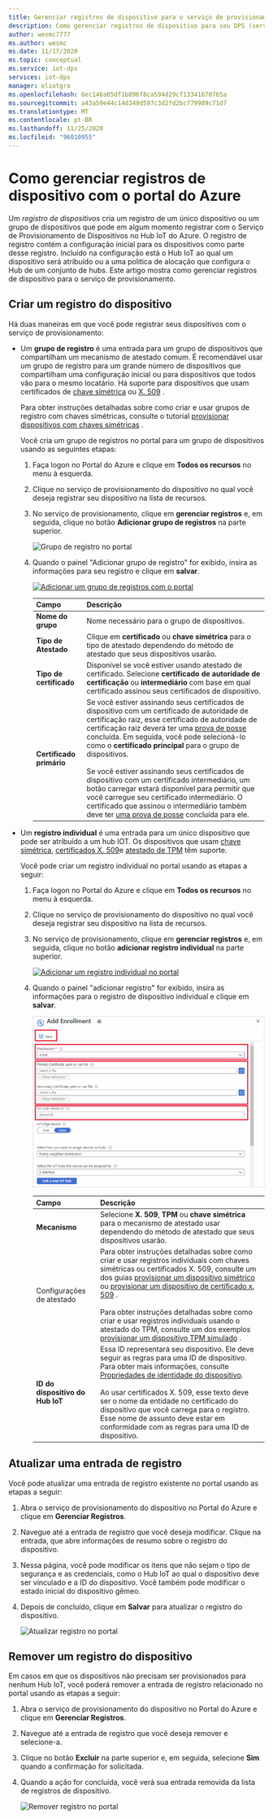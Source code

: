 ```yaml
---
title: Gerenciar registros de dispositivo para o serviço de provisionamento de dispositivos no Hub IoT do Azure no portal do Azure
description: Como gerenciar registros de dispositivo para seu DPS (serviço de provisionamento de dispositivos) no portal do Azure
author: wesmc7777
ms.author: wesmc
ms.date: 11/17/2020
ms.topic: conceptual
ms.service: iot-dps
services: iot-dps
manager: eliotgra
ms.openlocfilehash: 6ec146a05df1b896f8ca594d29cf13341b70765a
ms.sourcegitcommit: a43a59e44c14d349d597c3d2fd2bc779989c71d7
ms.translationtype: MT
ms.contentlocale: pt-BR
ms.lasthandoff: 11/25/2020
ms.locfileid: "96010955"
---
```

# <a name="how-to-manage-device-enrollments-with-azure-portal"></a>Como gerenciar registros de dispositivo com o portal do Azure

Um *registro de dispositivos* cria um registro de um único dispositivo ou um grupo de dispositivos que pode em algum momento registrar com o Serviço de Provisionamento de Dispositivos no Hub IoT do Azure. O registro de registro contém a configuração inicial para os dispositivos como parte desse registro. Incluído na configuração está o Hub IoT ao qual um dispositivo será atribuído ou a uma política de alocação que configura o Hub de um conjunto de hubs. Este artigo mostra como gerenciar registros de dispositivo para o serviço de provisionamento.


## <a name="create-a-device-enrollment"></a>Criar um registro do dispositivo

Há duas maneiras em que você pode registrar seus dispositivos com o serviço de provisionamento:

* Um **grupo de registro** é uma entrada para um grupo de dispositivos que compartilham um mecanismo de atestado comum. É recomendável usar um grupo de registro para um grande número de dispositivos que compartilham uma configuração inicial ou para dispositivos que todos vão para o mesmo locatário. Há suporte para dispositivos que usam certificados de [chave simétrica](concepts-symmetric-key-attestation.md) ou [X. 509](concepts-x509-attestation.md) . 

    Para obter instruções detalhadas sobre como criar e usar grupos de registro com chaves simétricas, consulte o tutorial [provisionar dispositivos com chaves simétricas](how-to-legacy-device-symm-key.md) .

    Você cria um grupo de registros no portal para um grupo de dispositivos usando as seguintes etapas:

    1. Faça logon no Portal do Azure e clique em **Todos os recursos** no menu à esquerda.  
    1. Clique no serviço de provisionamento do dispositivo no qual você deseja registrar seu dispositivo na lista de recursos.  
    1. No serviço de provisionamento, clique em **gerenciar registros** e, em seguida, clique no botão **Adicionar grupo de registros** na parte superior.  
     
        ![Grupo de registro no portal](./media/how-to-manage-enrollments/add-group-enrollment.png)
        
    1. Quando o painel "Adicionar grupo de registro" for exibido, insira as informações para seu registro e clique em **salvar**.  
     
        [![Adicionar um grupo de registros com o portal](./media/how-to-manage-enrollments/group-enrollment.png)](./media/how-to-manage-enrollments/group-enrollment.png#lightbox)
        
        | Campo | Descrição |
        | :--- | :--- |
        | **Nome do grupo** | Nome necessário para o grupo de dispositivos. |
        | **Tipo de Atestado** | Clique em **certificado** ou **chave simétrica** para o tipo de atestado dependendo do método de atestado que seus dispositivos usarão. |
        | **Tipo de certificado** | Disponível se você estiver usando atestado de certificado. Selecione **certificado de autoridade de certificação** ou **intermediário** com base em qual certificado assinou seus certificados de dispositivo. |
        | **Certificado primário** | Se você estiver assinando seus certificados de dispositivo com um certificado de autoridade de certificação raiz, esse certificado de autoridade de certificação raiz deverá ter uma [prova de posse](how-to-verify-certificates.md) concluída. Em seguida, você pode selecioná-lo como o **certificado principal** para o grupo de dispositivos.<br><br>Se você estiver assinando seus certificados de dispositivo com um certificado intermediário, um botão carregar estará disponível para permitir que você carregue seu certificado intermediário. O certificado que assinou o intermediário também deve ter [uma prova de posse](how-to-verify-certificates.md) concluída para ele. |

        
    

* Um **registro individual** é uma entrada para um único dispositivo que pode ser atribuído a um hub IOT. Os dispositivos que usam [chave simétrica](concepts-symmetric-key-attestation.md), [certificados X. 509](concepts-x509-attestation.md)e [atestado de TPM](concepts-tpm-attestation.md) têm suporte. 

    Você pode criar um registro individual no portal usando as etapas a seguir:

    1. Faça logon no Portal do Azure e clique em **Todos os recursos** no menu à esquerda.
    1. Clique no serviço de provisionamento do dispositivo no qual você deseja registrar seu dispositivo na lista de recursos.
    1. No serviço de provisionamento, clique em **gerenciar registros** e, em seguida, clique no botão **adicionar registro individual** na parte superior.   

       [![Adicionar um registro individual no portal](./media/how-to-manage-enrollments/add-individual-enrollment.png)](./media/how-to-manage-enrollments/add-individual-enrollment.png#lightbox)

    1. Quando o painel "adicionar registro" for exibido, insira as informações para o registro de dispositivo individual e clique em **salvar**. 
     
        [![Registro individual no portal](./media/how-to-manage-enrollments/individual-enrollment.png)](./media/how-to-manage-enrollments/individual-enrollment.png#lightbox)
    
        | Campo | Descrição |
        | :--- | :--- |
        | **Mecanismo** | Selecione **X. 509**, **TPM** ou **chave simétrica** para o mecanismo de atestado usar dependendo do método de atestado que seus dispositivos usarão. |
        | Configurações de atestado | Para obter instruções detalhadas sobre como criar e usar registros individuais com chaves simétricas ou certificados X. 509, consulte um dos guias [provisionar um dispositivo simétrico](quick-create-simulated-device-symmetric-key-java.md#create-a-device-enrollment) ou [provisionar um dispositivo de certificado x. 509](quick-create-simulated-device-x509-java.md#create-a-self-signed-x509-device-certificate-and-individual-enrollment-entry) .<br><br>Para obter instruções detalhadas sobre como criar e usar registros individuais usando o atestado do TPM, consulte um dos exemplos [provisionar um dispositivo TPM simulado](quick-create-simulated-device-tpm-java.md#create-a-device-enrollment-entry) .|
        | **ID do dispositivo do Hub IoT** |  Essa ID representará seu dispositivo. Ele deve seguir as regras para uma ID de dispositivo. Para obter mais informações, consulte [Propriedades de identidade do dispositivo](../iot-hub/iot-hub-devguide-identity-registry.md#device-identity-properties).<br><br>Ao usar certificados X. 509, esse texto deve ser o nome da entidade no certificado do dispositivo que você carrega para o registro. Esse nome de assunto deve estar em conformidade com as regras para uma ID de dispositivo.|
            


## <a name="update-an-enrollment-entry"></a>Atualizar uma entrada de registro
Você pode atualizar uma entrada de registro existente no portal usando as etapas a seguir:

1. Abra o serviço de provisionamento do dispositivo no Portal do Azure e clique em **Gerenciar Registros**. 
1. Navegue até a entrada de registro que você deseja modificar. Clique na entrada, que abre informações de resumo sobre o registro do dispositivo. 
1. Nessa página, você pode modificar os itens que não sejam o tipo de segurança e as credenciais, como o Hub IoT ao qual o dispositivo deve ser vinculado e a ID do dispositivo. Você também pode modificar o estado inicial do dispositivo gêmeo. 
1. Depois de concluído, clique em **Salvar** para atualizar o registro do dispositivo. 

    ![Atualizar registro no portal](./media/how-to-manage-enrollments/update-enrollment.png)

## <a name="remove-a-device-enrollment"></a>Remover um registro do dispositivo
Em casos em que os dispositivos não precisam ser provisionados para nenhum Hub IoT, você poderá remover a entrada de registro relacionado no portal usando as etapas a seguir:

1. Abra o serviço de provisionamento do dispositivo no Portal do Azure e clique em **Gerenciar Registros**. 
1. Navegue até a entrada de registro que você deseja remover e selecione-a. 
1. Clique no botão **Excluir** na parte superior e, em seguida, selecione **Sim** quando a confirmação for solicitada. 
1. Quando a ação for concluída, você verá sua entrada removida da lista de registros de dispositivo. 
 
    ![Remover registro no portal](./media/how-to-manage-enrollments/remove-enrollment.png)